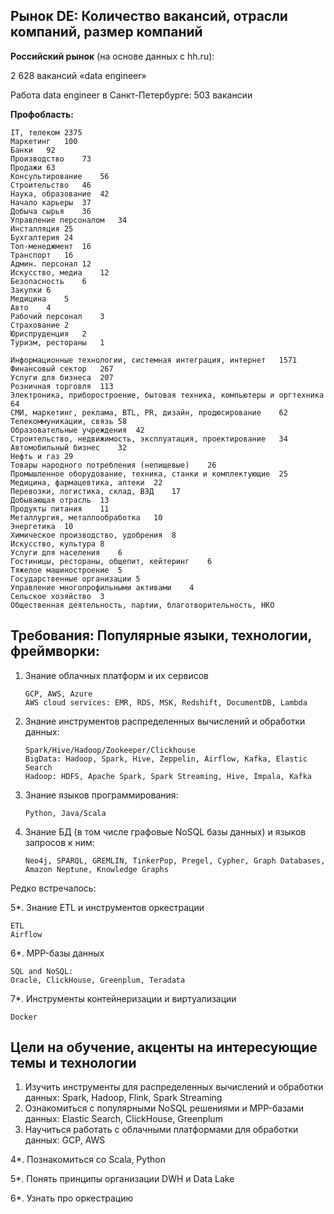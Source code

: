 ## Рынок DE: Количество вакансий, отрасли компаний, размер компаний

**Российский рынок** (на основе данных с hh.ru):

2 628 вакансий «data engineer»

Работа data engineer в Санкт-Петербурге: 503 вакансии

**Профобласть:**

```
IT, телеком	2375
Маркетинг	100
Банки	92
Производство	73
Продажи	63
Консультирование	56
Строительство	46
Наука, образование	42
Начало карьеры	37
Добыча сырья	36
Управление персоналом	34
Инсталляция	25
Бухгалтерия	24
Топ-менеджмент	16
Транспорт	16
Админ. персонал	12
Искусство, медиа	12
Безопасность	6
Закупки	6
Медицина	5
Авто	4
Рабочий персонал	3
Страхование	2
Юриспруденция	2
Туризм, рестораны	1
```

```
Информационные технологии, системная интеграция, интернет	1571
Финансовый сектор	267
Услуги для бизнеса	207
Розничная торговля	113
Электроника, приборостроение, бытовая техника, компьютеры и оргтехника	64
СМИ, маркетинг, реклама, BTL, PR, дизайн, продюсирование	62
Телекоммуникации, связь	58
Образовательные учреждения	42
Строительство, недвижимость, эксплуатация, проектирование	34
Автомобильный бизнес	32
Нефть и газ	29
Товары народного потребления (непищевые)	26
Промышленное оборудование, техника, станки и комплектующие	25
Медицина, фармацевтика, аптеки	22
Перевозки, логистика, склад, ВЭД	17
Добывающая отрасль	13
Продукты питания	11
Металлургия, металлообработка	10
Энергетика	10
Химическое производство, удобрения	8
Искусство, культура	8
Услуги для населения	6
Гостиницы, рестораны, общепит, кейтеринг	6
Тяжелое машиностроение	5
Государственные организации	5
Управление многопрофильными активами	4
Сельское хозяйство	3
Общественная деятельность, партии, благотворительность, НКО
```

## Требования: Популярные языки, технологии, фреймворки:

1. Знание облачных платформ и их сервисов
   ```
   GCP, AWS, Azure
   AWS cloud services: EMR, RDS, MSK, Redshift, DocumentDB, Lambda

2. Знание инструментов распределенных вычислений и обработки данных:
   ```
   Spark/Hive/Hadoop/Zookeeper/Clickhouse
   BigData: Hadoop, Spark, Hive, Zeppelin, Airflow, Kafka, Elastic Search
   Hadoop: HDFS, Apache Spark, Spark Streaming, Hive, Impala, Kafka

3. Знание языков программирования:
   ```
   Python, Java/Scala

4. Знание БД (в том числе графовые NoSQL базы данных) и языков запросов к ним:
   ```
   Neo4j, SPARQL, GREMLIN, TinkerPop, Pregel, Cypher, Graph Databases, Amazon Neptune, Knowledge Graphs

Редко встречалось:

5*. Знание ETL и инструментов оркестрации
```
ETL
Airflow
```

6*. MPP-базы данных
```
SQL and NoSQL:
Oracle, ClickHouse, Greenplum, Teradata
```

7*. Инструменты контейнеризации и виртуализации
```
Docker
```

## Цели на обучение, акценты на интересующие темы и технологии

1. Изучить инструменты для распределенных вычислений и обработки данных: Spark, Hadoop, Flink, Spark Streaming
2. Ознакомиться с популярными NoSQL решениями и MPP-базами данных: Elastic Search, ClickHouse, Greenplum
3. Научиться работать с облачными платформами для обработки данных: GCP, AWS 
   
4*. Познакомиться со Scala, Python

5*. Понять принципы организации DWH и Data Lake

6*. Узнать про оркестрацию